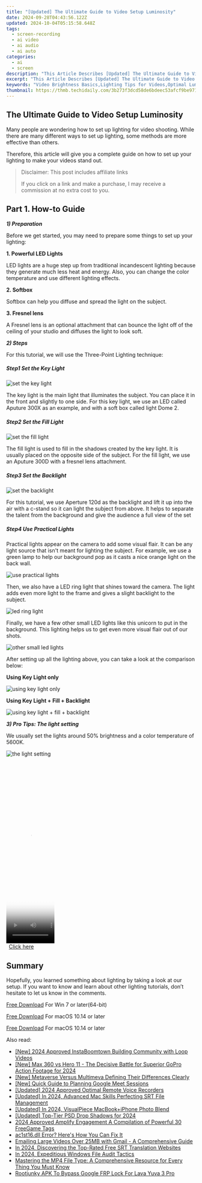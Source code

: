 ```yaml
---
title: "[Updated] The Ultimate Guide to Video Setup Luminosity"
date: 2024-09-28T04:43:56.122Z
updated: 2024-10-04T05:15:58.648Z
tags: 
  - screen-recording
  - ai video
  - ai audio
  - ai auto
categories: 
  - ai
  - screen
description: "This Article Describes [Updated] The Ultimate Guide to Video Setup Luminosity"
excerpt: "This Article Describes [Updated] The Ultimate Guide to Video Setup Luminosity"
keywords: "Video Brightness Basics,Lighting Tips for Videos,Optimal Luminosity Levels,Setting Up Video Illumination,Guide to Video Shot Quality,Enhancing Video Setup Visibility,Achieving Perfect Video Illumination"
thumbnail: https://thmb.techidaily.com/3b273f3dcd58de6bdeec53afcf9be971cffb1887a1cf9aa58c2806ddb93b59d9.jpg
---
```


## The Ultimate Guide to Video Setup Luminosity

Many people are wondering how to set up lighting for video shooting. While there are many different ways to set up lighting, some methods are more effective than others.

Therefore, this article will give you a complete guide on how to set up your lighting to make your videos stand out.

>  Disclaimer: This post includes affiliate links
>
>  If you click on a link and make a purchase, I may receive a commission at no extra cost to you.
>

## Part 1\. How-to Guide

**_1) Preparation_**

Before we get started, you may need to prepare some things to set up your lighting:

**1\. Powerful LED Lights**

LED lights are a huge step up from traditional incandescent lighting because they generate much less heat and energy. Also, you can change the color temperature and use different lighting effects.

**2\. Softbox**

Softbox can help you diffuse and spread the light on the subject.

**3\. Fresnel lens**

A Fresnel lens is an optional attachment that can bounce the light off of the ceiling of your studio and diffuses the light to look soft.

**_2) Steps_**

For this tutorial, we will use the Three-Point Lighting technique:

##### Step1 Set the Key Light

![set the key light](https://images.wondershare.com/filmora/article-images/2022/12/make-videos-stand-out-1.jpg)

The key light is the main light that illuminates the subject. You can place it in the front and slightly to one side. For this key light, we use an LED called Aputure 300X as an example, and with a soft box called light Dome 2.

##### Step2 Set the Fill Light

![set the fill light](https://images.wondershare.com/filmora/article-images/2022/12/make-videos-stand-out-2.jpg)

The fill light is used to fill in the shadows created by the key light. It is usually placed on the opposite side of the subject. For the fill light, we use an Aputure 300D with a fresnel lens attachment.

##### Step3 Set the Backlight

![set the backlight](https://images.wondershare.com/filmora/article-images/2022/12/make-videos-stand-out-3.jpg)

For this tutorial, we use Aperture 120d as the backlight and lift it up into the air with a c-stand so it can light the subject from above. It helps to separate the talent from the background and give the audience a full view of the set

##### Step4 Use Practical Lights

Practical lights appear on the camera to add some visual flair. It can be any light source that isn't meant for lighting the subject. For example, we use a green lamp to help our background pop as it casts a nice orange light on the back wall.

![use practical lights](https://images.wondershare.com/filmora/article-images/2022/12/make-videos-stand-out-4.jpg)

Then, we also have a LED ring light that shines toward the camera. The light adds even more light to the frame and gives a slight backlight to the subject.

![led ring light](https://images.wondershare.com/filmora/article-images/2022/12/make-videos-stand-out-5.jpg)

Finally, we have a few other small LED lights like this unicorn to put in the background. This lighting helps us to get even more visual flair out of our shots.

![other small led lights](https://images.wondershare.com/filmora/article-images/2022/12/make-videos-stand-out-6.jpg)

After setting up all the lighting above, you can take a look at the comparison below:

**Using Key Light only**

![using key light only](https://images.wondershare.com/filmora/article-images/2022/12/make-videos-stand-out-7.jpg)

**Using Key Light + Fill + Backlight**

![using key light + fill + backlight](https://images.wondershare.com/filmora/article-images/2022/12/make-videos-stand-out-8.jpg)

**_3) Pro Tips: The light setting_**

We usually set the lights around 50% brightness and a color temperature of 5600K.

![the light setting](https://images.wondershare.com/filmora/article-images/2022/12/make-videos-stand-out-9.jpg)

<!-- affiliate ads begin -->
<span id="1977020">
					<video width="128" height="480" style="cursor:pointer"
           poster="//a.impactradius-go.com/display-clicktoplayimage/1977020.png"
           onclick="if(!this.playClicked){this.play();this.setAttribute('controls',true);this.playClicked=true;}">
	   <source src="//a.impactradius-go.com/display-ad/22993-1977020">
	   <img src="//a.impactradius-go.com/display-clicktoplayimage/1977020.png" style="border: none; height: 100%; width: 100%; object-fit: contain">
	</video>
	<div style="width:80px;text-align:center"><a href="javascript:window.open(decodeURIComponent('https%3A%2F%2Fhomestyler.sjv.io%2Fc%2F5597632%2F1977020%2F22993'), '_blank');void(0);">Click here</a></div>
</span>
<img height="0" width="0" src="https://imp.pxf.io/i/5597632/1977020/22993" style="position:absolute;visibility:hidden;" border="0" />
<!-- affiliate ads end -->

## Summary

Hopefully, you learned something about lighting by taking a look at our setup. If you want to know and learn about other lighting tutorials, don’t hesitate to let us know in the comments.

[Free Download](https://tools.techidaily.com/wondershare/filmora/download/) For Win 7 or later(64-bit)

[Free Download](https://tools.techidaily.com/wondershare/filmora/download/) For macOS 10.14 or later

[Free Download](https://tools.techidaily.com/wondershare/filmora/download/) For macOS 10.14 or later

<ins class="adsbygoogle"
     style="display:block"
     data-ad-format="autorelaxed"
     data-ad-client="ca-pub-7571918770474297"
     data-ad-slot="1223367746"></ins>

<ins class="adsbygoogle"
     style="display:block"
     data-ad-format="autorelaxed"
     data-ad-client="ca-pub-7571918770474297"
     data-ad-slot="1223367746"></ins>



<ins class="adsbygoogle"
     style="display:block"
     data-ad-client="ca-pub-7571918770474297"
     data-ad-slot="8358498916"
     data-ad-format="auto"
     data-full-width-responsive="true"></ins>


<span class="atpl-alsoreadstyle">Also read:</span>
<div><ul>
<li><a href="https://instagram-video-files.techidaily.com/new-2024-approved-instaboomtown-building-community-with-loop-videos/"><u>[New] 2024 Approved InstaBoomtown Building Community with Loop Videos</u></a></li>
<li><a href="https://fox-links.techidaily.com/new-max-360-vs-hero-11-the-decisive-battle-for-superior-gopro-action-footage-for-2024/"><u>[New] Max 360 vs Hero 11 - The Decisive Battle for Superior GoPro Action Footage for 2024</u></a></li>
<li><a href="https://fox-links.techidaily.com/new-metaverse-versus-multimeva-defining-their-differences-clearly/"><u>[New] Metaverse Versus Multimeva Defining Their Differences Clearly</u></a></li>
<li><a href="https://remote-screen-capture.techidaily.com/new-quick-guide-to-planning-google-meet-sessions/"><u>[New] Quick Guide to Planning Google Meet Sessions</u></a></li>
<li><a href="https://screen-video-capture.techidaily.com/updated-2024-approved-optimal-remote-voice-recorders/"><u>[Updated] 2024 Approved Optimal Remote Voice Recorders</u></a></li>
<li><a href="https://fox-links.techidaily.com/updated-in-2024-advanced-mac-skills-perfecting-srt-file-management/"><u>[Updated] In 2024, Advanced Mac Skills Perfecting SRT File Management</u></a></li>
<li><a href="https://fox-links.techidaily.com/updated-in-2024-visualpiece-macbookplusiphone-photo-blend/"><u>[Updated] In 2024, VisualPiece MacBook+iPhone Photo Blend</u></a></li>
<li><a href="https://fox-links.techidaily.com/updated-top-tier-psd-drop-shadows-for-2024/"><u>[Updated] Top-Tier PSD Drop Shadows for 2024</u></a></li>
<li><a href="https://youtube-videos.techidaily.com/2024-approved-amplify-engagement-a-compilation-of-powerful-30-freegame-tags/"><u>2024 Approved Amplify Engagement A Compilation of Powerful 30 FreeGame Tags</u></a></li>
<li><a href="https://tech-renaissance.techidaily.com/1722880289319-ac1st16dll-error-heres-how-you-can-fix-it/"><u>ac1st16.dll Error? Here's How You Can Fix It</u></a></li>
<li><a href="https://tech-revival.techidaily.com/1725290161451-emailing-large-videos-over-25mb-with-gmail-a-comprehensive-guide/"><u>Emailing Large Videos Over 25MB with Gmail - A Comprehensive Guide</u></a></li>
<li><a href="https://fox-links.techidaily.com/in-2024-discovering-the-top-rated-free-srt-translation-websites/"><u>In 2024, Discovering the Top-Rated Free SRT Translation Websites</u></a></li>
<li><a href="https://fox-links.techidaily.com/in-2024-expeditious-windows-file-audit-tactics/"><u>In 2024, Expeditious Windows File Audit Tactics</u></a></li>
<li><a href="https://media-tips.techidaily.com/mastering-the-mp4-file-type-a-comprehensive-resource-for-every-thing-you-must-know/"><u>Mastering the MP4 File Type: A Comprehensive Resource for Every Thing You Must Know</u></a></li>
<li><a href="https://android-unlock.techidaily.com/rootjunky-apk-to-bypass-google-frp-lock-for-lava-yuva-3-pro-by-drfone-android/"><u>Rootjunky APK To Bypass Google FRP Lock For Lava Yuva 3 Pro</u></a></li>
</ul></div>

